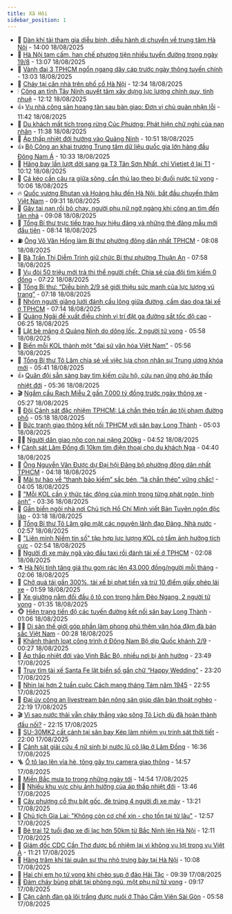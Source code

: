 ```yaml
---
title: Xã Hội
sidebar_position: 1
---
```


<!-- dantri-xa-hoi:START -->
- 🫣 [Dàn khí tài tham gia diễu binh, diễu hành di chuyển về trung tâm Hà Nội](https://dantri.com.vn/xa-hoi/dan-khi-tai-tham-gia-dieu-binh-dieu-hanh-di-chuyen-ve-trung-tam-ha-noi-20250818155513515.htm) - 14:00 18/08/2025
- 💼 [Hà Nội tạm cấm, hạn chế phương tiện nhiều tuyến đường trong ngày 19/8](https://dantri.com.vn/xa-hoi/ha-noi-tam-cam-han-che-phuong-tien-nhieu-tuyen-duong-trong-ngay-198-20250818194314964.htm) - 13:07 18/08/2025
- 🎊 [Vành đai 3 TPHCM ngổn ngang dây cáp trước ngày thông tuyến chính](https://dantri.com.vn/xa-hoi/vanh-dai-3-tphcm-ngon-ngang-day-cap-truoc-ngay-thong-tuyen-chinh-20250818185857756.htm) - 13:03 18/08/2025
- 🙉 [Cháy tại căn nhà trên phố cổ Hà Nội](https://dantri.com.vn/xa-hoi/chay-tai-can-nha-tren-pho-co-ha-noi-20250818192601696.htm) - 12:34 18/08/2025
- 🕯 [Công an tỉnh Tây Ninh quyết tâm xây dựng lực lượng chính quy, tinh nhuệ](https://dantri.com.vn/xa-hoi/cong-an-tinh-tay-ninh-quyet-tam-xay-dung-luc-luong-chinh-quy-tinh-nhue-20250818181710758.htm) - 12:12 18/08/2025
- 👍 [Vụ nhà công sản hoang tàn sau bàn giao: Đơn vị chủ quản nhận lỗi](https://dantri.com.vn/xa-hoi/vu-nha-cong-san-hoang-tan-sau-ban-giao-don-vi-chu-quan-nhan-loi-20250818181103996.htm) - 11:42 18/08/2025
- 🤖 [Du khách mất tích trong rừng Cúc Phương: Phát hiện chữ nghi của nạn nhân](https://dantri.com.vn/xa-hoi/du-khach-mat-tich-trong-rung-cuc-phuong-phat-hien-chu-nghi-cua-nan-nhan-20250818181940093.htm) - 11:38 18/08/2025
- 🙉 [Áp thấp nhiệt đới hướng vào Quảng Ninh](https://dantri.com.vn/xa-hoi/ap-thap-nhiet-doi-huong-vao-quang-ninh-20250818173957405.htm) - 10:51 18/08/2025
- 👍 [Bộ Công an khai trương Trung tâm dữ liệu quốc gia lớn hàng đầu Đông Nam Á](https://dantri.com.vn/xa-hoi/bo-cong-an-khai-truong-trung-tam-du-lieu-quoc-gia-lon-hang-dau-dong-nam-a-20250818172336865.htm) - 10:33 18/08/2025
- 🗽 [Hãng bay lần lượt dời sang ga T3 Tân Sơn Nhất, chỉ Vietjet ở lại T1](https://dantri.com.vn/xa-hoi/hang-bay-lan-luot-doi-sang-ga-t3-tan-son-nhat-chi-vietjet-o-lai-t1-20250818151113653.htm) - 10:12 18/08/2025
- 🗽 [Cá kéo cần câu ra giữa sông, cần thủ lao theo bị đuối nước tử vong](https://dantri.com.vn/xa-hoi/ca-keo-can-cau-ra-giua-song-can-thu-lao-theo-bi-duoi-nuoc-tu-vong-20250818154342729.htm) - 10:06 18/08/2025
- 🔥 [Quốc vương Bhutan và Hoàng hậu đến Hà Nội, bắt đầu chuyến thăm Việt Nam](https://dantri.com.vn/xa-hoi/quoc-vuong-bhutan-va-hoang-hau-den-ha-noi-bat-dau-chuyen-tham-viet-nam-20250818162206836.htm) - 09:31 18/08/2025
- 🦒 [Gây tai nạn rồi bỏ chạy, người phụ nữ ngỡ ngàng khi công an tìm đến tận nhà](https://dantri.com.vn/xa-hoi/gay-tai-nan-roi-bo-chay-nguoi-phu-nu-ngo-ngang-khi-cong-an-tim-den-tan-nha-20250818151437495.htm) - 09:08 18/08/2025
- 🧐 [Tổng Bí thư trực tiếp trao huy hiệu đảng và những thẻ đảng mẫu mới đầu tiên](https://dantri.com.vn/xa-hoi/tong-bi-thu-truc-tiep-trao-huy-hieu-dang-va-nhung-the-dang-mau-moi-dau-tien-20250818150258070.htm) - 08:14 18/08/2025
- ⛽️ [Ông Võ Văn Hồng làm Bí thư phường đông dân nhất TPHCM](https://dantri.com.vn/xa-hoi/ong-vo-van-hong-lam-bi-thu-phuong-dong-dan-nhat-tphcm-20250818134847206.htm) - 08:08 18/08/2025
- 🚀 [Bà Trần Thị Diễm Trinh giữ chức Bí thư phường Thuận An](https://dantri.com.vn/xa-hoi/ba-tran-thi-diem-trinh-giu-chuc-bi-thu-phuong-thuan-an-20250818142529127.htm) - 07:58 18/08/2025
- 🦒 [Vụ đòi 50 triệu mới trả thi thể người chết: Chia sẻ của đội tìm kiếm 0 đồng](https://dantri.com.vn/xa-hoi/vu-doi-50-trieu-moi-tra-thi-the-nguoi-chet-chia-se-cua-doi-tim-kiem-0-dong-20250818133723140.htm) - 07:22 18/08/2025
- 🦅 [Tổng Bí thư: “Diễu binh 2/9 sẽ giới thiệu sức mạnh của lực lượng vũ trang”](https://dantri.com.vn/xa-hoi/tong-bi-thu-dieu-binh-29-se-gioi-thieu-suc-manh-cua-luc-luong-vu-trang-20250818135703168.htm) - 07:18 18/08/2025
- 🚀 [Nhóm người giăng lưới đánh cầu lông giữa đường, cầm dao dọa tài xế ở TPHCM](https://dantri.com.vn/xa-hoi/nhom-nguoi-giang-luoi-danh-cau-long-giua-duong-cam-dao-doa-tai-xe-o-tphcm-20250818140811767.htm) - 07:14 18/08/2025
- 🦅 [Quảng Ngãi đề xuất điều chỉnh vị trí đặt ga đường sắt tốc độ cao](https://dantri.com.vn/xa-hoi/quang-ngai-de-xuat-dieu-chinh-vi-tri-dat-ga-duong-sat-toc-do-cao-20250818115305138.htm) - 06:25 18/08/2025
- 🤠 [Lật bè mảng ở Quảng Ninh do dông lốc, 2 người tử vong](https://dantri.com.vn/xa-hoi/lat-be-mang-o-quang-ninh-do-dong-loc-2-nguoi-tu-vong-20250818124050205.htm) - 05:58 18/08/2025
- 💄 [Biến mỗi KOL thành một &quot;đại sứ văn hóa Việt Nam&quot;](https://dantri.com.vn/xa-hoi/bien-moi-kol-thanh-mot-dai-su-van-hoa-viet-nam-20250818121700736.htm) - 05:56 18/08/2025
- 🥷 [Tổng Bí thư Tô Lâm chia sẻ về việc lựa chọn nhân sự Trung ương khóa mới](https://dantri.com.vn/xa-hoi/tong-bi-thu-to-lam-chia-se-ve-viec-lua-chon-nhan-su-trung-uong-khoa-moi-20250818123659472.htm) - 05:41 18/08/2025
- 👍 [Quân đội sẵn sàng bay tìm kiếm cứu hộ, cứu nạn ứng phó áp thấp nhiệt đới](https://dantri.com.vn/xa-hoi/quan-doi-san-sang-bay-tim-kiem-cuu-ho-cuu-nan-ung-pho-ap-thap-nhiet-doi-20250818121255440.htm) - 05:36 18/08/2025
- 🎬 [Ngắm cầu Rạch Miễu 2 gần 7.000 tỷ đồng trước ngày thông xe](https://dantri.com.vn/xa-hoi/ngam-cau-rach-mieu-2-gan-7000-ty-dong-truoc-ngay-thong-xe-20250818112445292.htm) - 05:27 18/08/2025
- 🦒 [Đội Cảnh sát đặc nhiệm TPHCM: Lá chắn thép trấn áp tội phạm đường phố](https://dantri.com.vn/phap-luat/doi-canh-sat-dac-nhiem-tphcm-la-chan-thep-tran-ap-toi-pham-duong-pho-20250816052241975.htm) - 05:18 18/08/2025
- 🌊 [Bức tranh giao thông kết nối TPHCM với sân bay Long Thành](https://dantri.com.vn/xa-hoi/buc-tranh-giao-thong-ket-noi-tphcm-voi-san-bay-long-thanh-20250813005052550.htm) - 05:03 18/08/2025
- 🧑‍💻 [Người dân giao nộp con nai nặng 200kg](https://dantri.com.vn/xa-hoi/nguoi-dan-giao-nop-con-nai-nang-200kg-20250818111527433.htm) - 04:52 18/08/2025
- 🕴 [Cảnh sát Lâm Đồng đi 10km tìm điện thoại cho du khách Nga](https://dantri.com.vn/xa-hoi/canh-sat-lam-dong-di-10km-tim-dien-thoai-cho-du-khach-nga-20250818104801648.htm) - 04:40 18/08/2025
- 🤔 [Ông Nguyễn Văn Được dự Đại hội Đảng bộ phường đông dân nhất TPHCM](https://dantri.com.vn/xa-hoi/ong-nguyen-van-duoc-du-dai-hoi-dang-bo-phuong-dong-dan-nhat-tphcm-20250818110050209.htm) - 04:18 18/08/2025
- 💄 [Mãi tự hào về “thanh bảo kiếm” sắc bén, “lá chắn thép” vững chắc!](https://dantri.com.vn/xa-hoi/mai-tu-hao-ve-thanh-bao-kiem-sac-ben-la-chan-thep-vung-chac-20250818093805261.htm) - 04:05 18/08/2025
- 🧠 [&quot;Mỗi KOL cần ý thức tác động của mình trong từng phát ngôn, hình ảnh&quot;](https://dantri.com.vn/xa-hoi/moi-kol-can-y-thuc-tac-dong-cua-minh-trong-tung-phat-ngon-hinh-anh-20250818101916568.htm) - 03:36 18/08/2025
- 🦣 [Gắn biển ngôi nhà nơi Chủ tịch Hồ Chí Minh viết Bản Tuyên ngôn độc lập](https://dantri.com.vn/xa-hoi/gan-bien-ngoi-nha-noi-chu-tich-ho-chi-minh-viet-ban-tuyen-ngon-doc-lap-20250818100711565.htm) - 03:18 18/08/2025
- 💫 [Tổng Bí thư Tô Lâm gặp mặt các nguyên lãnh đạo Đảng, Nhà nước](https://dantri.com.vn/xa-hoi/tong-bi-thu-to-lam-gap-mat-cac-nguyen-lanh-dao-dang-nha-nuoc-20250818094748663.htm) - 02:57 18/08/2025
- 🚀 [&quot;Liên minh Niềm tin số&quot; tập hợp lực lượng KOL có tầm ảnh hưởng tích cực](https://dantri.com.vn/xa-hoi/lien-minh-niem-tin-so-tap-hop-luc-luong-kol-co-tam-anh-huong-tich-cuc-20250818093828022.htm) - 02:54 18/08/2025
- 🤔 [Người đi xe máy ngã vào đầu taxi rồi đánh tài xế ở TPHCM](https://dantri.com.vn/xa-hoi/nguoi-di-xe-may-nga-vao-dau-taxi-roi-danh-tai-xe-o-tphcm-20250818085555694.htm) - 02:08 18/08/2025
- ⚗️ [Hà Nội tính tăng giá thu gom rác lên 43.000 đồng/người mỗi tháng](https://dantri.com.vn/xa-hoi/ha-noi-tinh-tang-gia-thu-gom-rac-len-43000-dongnguoi-moi-thang-20250818085932557.htm) - 02:06 18/08/2025
- 🫶 [Chở quá tải gần 300%, tài xế bị phạt tiền và trừ 10 điểm giấy phép lái xe](https://dantri.com.vn/xa-hoi/cho-qua-tai-gan-300-tai-xe-bi-phat-tien-va-tru-10-diem-giay-phep-lai-xe-20250818083628787.htm) - 01:59 18/08/2025
- 🌮 [Xe giường nằm đối đầu ô tô con trong hầm Đèo Ngang, 2 người tử vong](https://dantri.com.vn/xa-hoi/xe-giuong-nam-doi-dau-o-to-con-trong-ham-deo-ngang-2-nguoi-tu-vong-20250818075526604.htm) - 01:35 18/08/2025
- 🐵 [Hiện trạng tiến độ các tuyến đường kết nối sân bay Long Thành](https://dantri.com.vn/xa-hoi/hien-trang-tien-do-cac-tuyen-duong-ket-noi-san-bay-long-thanh-20250817192348822.htm) - 01:06 18/08/2025
- 🧑‍🏫 [Di sản thế giới góp phần làm phong phú thêm văn hóa đậm đà bản sắc Việt Nam](https://dantri.com.vn/xa-hoi/di-san-the-gioi-gop-phan-lam-phong-phu-them-van-hoa-dam-da-ban-sac-viet-nam-20250818064830367.htm) - 00:28 18/08/2025
- 💫 [Khánh thành loạt công trình ở Đông Nam Bộ dịp Quốc khánh 2/9](https://dantri.com.vn/xa-hoi/khanh-thanh-loat-cong-trinh-o-dong-nam-bo-dip-quoc-khanh-29-20250817191916195.htm) - 00:27 18/08/2025
- 🦩 [Áp thấp nhiệt đới vào Vịnh Bắc Bộ, nhiều nơi bị ảnh hưởng](https://dantri.com.vn/xa-hoi/ap-thap-nhiet-doi-vao-vinh-bac-bo-nhieu-noi-bi-anh-huong-20250818062849649.htm) - 23:49 17/08/2025
- 🦄 [Truy tìm tài xế Santa Fe lật biển số gắn chữ “Happy Wedding”](https://dantri.com.vn/xa-hoi/truy-tim-tai-xe-santa-fe-lat-bien-so-gan-chu-happy-wedding-20250818061556540.htm) - 23:20 17/08/2025
- 💂 [Nhìn lại hơn 2 tuần cuộc Cách mạng tháng Tám năm 1945](https://dantri.com.vn/xa-hoi/nhin-lai-hon-2-tuan-cuoc-cach-mang-thang-tam-nam-1945-20250807093906058.htm) - 22:55 17/08/2025
- 💄 [Đại úy công an livestream bán nông sản giúp dân bản thoát nghèo](https://dantri.com.vn/xa-hoi/dai-uy-cong-an-livestream-ban-nong-san-giup-dan-ban-thoat-ngheo-20250817174159611.htm) - 22:19 17/08/2025
- 🎬 [Vì sao nước thải vẫn chảy thẳng vào sông Tô Lịch dù đã hoàn thành đấu nối?](https://dantri.com.vn/xa-hoi/vi-sao-nuoc-thai-van-chay-thang-vao-song-to-lich-du-da-hoan-thanh-dau-noi-20250817225331945.htm) - 22:15 17/08/2025
- 👀 [SU-30MK2 cất cánh tại sân bay Kép làm nhiệm vụ trinh sát thời tiết](https://dantri.com.vn/xa-hoi/su-30mk2-cat-canh-tai-san-bay-kep-lam-nhiem-vu-trinh-sat-thoi-tiet-20250817220319715.htm) - 22:00 17/08/2025
- 💃 [Cảnh sát giải cứu 4 nữ sinh bị nước lũ cô lập ở Lâm Đồng](https://dantri.com.vn/xa-hoi/canh-sat-giai-cuu-4-nu-sinh-bi-nuoc-lu-co-lap-o-lam-dong-20250817222535765.htm) - 16:36 17/08/2025
- 🪜 [Ô tô lao lên vỉa hè, tông gãy trụ camera giao thông](https://dantri.com.vn/xa-hoi/o-to-lao-len-via-he-tong-gay-tru-camera-giao-thong-20250817211942915.htm) - 14:57 17/08/2025
- 📝 [Miền Bắc mưa to trong những ngày tới](https://dantri.com.vn/xa-hoi/mien-bac-mua-to-trong-nhung-ngay-toi-20250817213357039.htm) - 14:54 17/08/2025
- 🧑‍💻 [Nhiều khu vực chịu ảnh hưởng của áp thấp nhiệt đới](https://dantri.com.vn/xa-hoi/nhieu-khu-vuc-chiu-anh-huong-cua-ap-thap-nhiet-doi-20250817203400680.htm) - 13:46 17/08/2025
- 👺 [Cây phượng cổ thụ bật gốc, đè trúng 4 người đi xe máy](https://dantri.com.vn/xa-hoi/cay-phuong-co-thu-bat-goc-de-trung-4-nguoi-di-xe-may-20250817200832369.htm) - 13:21 17/08/2025
- 🌮 [Chủ tịch Gia Lai: &quot;Không còn cơ chế xin - cho tồn tại từ lâu&quot;](https://dantri.com.vn/xa-hoi/chu-tich-gia-lai-khong-con-co-che-xin-cho-ton-tai-tu-lau-20250817185203512.htm) - 12:57 17/08/2025
- 🤭 [Bé trai 12 tuổi đạp xe đi lạc hơn 50km từ Bắc Ninh lên Hà Nội](https://dantri.com.vn/xa-hoi/be-trai-12-tuoi-dap-xe-di-lac-hon-50km-tu-bac-ninh-len-ha-noi-20250817183729654.htm) - 12:11 17/08/2025
- 💪 [Giám đốc CDC Cần Thơ được bổ nhiệm lại vì không vụ lợi trong vụ Việt Á](https://dantri.com.vn/xa-hoi/giam-doc-cdc-can-tho-duoc-bo-nhiem-lai-vi-khong-vu-loi-trong-vu-viet-a-20250817181543456.htm) - 11:21 17/08/2025
- 🧰 [Hàng trăm khí tài quân sự thu nhỏ trưng bày tại Hà Nội](https://dantri.com.vn/xa-hoi/hang-tram-khi-tai-quan-su-thu-nho-trung-bay-tai-ha-noi-20250817165007366.htm) - 10:08 17/08/2025
- 🤡 [Hai chị em họ tử vong khi chèo sup ở đảo Hải Tặc](https://dantri.com.vn/xa-hoi/hai-chi-em-ho-tu-vong-khi-cheo-sup-o-dao-hai-tac-20250817154356906.htm) - 09:39 17/08/2025
- 🦆 [Đám cháy bùng phát tại phòng ngủ, một phụ nữ tử vong](https://dantri.com.vn/xa-hoi/dam-chay-bung-phat-tai-phong-ngu-mot-phu-nu-tu-vong-20250817150829526.htm) - 09:17 17/08/2025
- 🦍 [Cận cảnh đàn gà lôi trắng được nuôi ở Thảo Cầm Viên Sài Gòn](https://dantri.com.vn/xa-hoi/can-canh-dan-ga-loi-trang-duoc-nuoi-o-thao-cam-vien-sai-gon-20250816132934940.htm) - 05:58 17/08/2025<!-- dantri-xa-hoi:END -->
